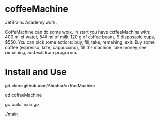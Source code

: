 # coffeeMachine

JetBrains Academy work.

CoffeMachine can do some work.
In start you have coffeeMachine with:
400 ml of water, 540 ml of milk, 120 g of coffee beans, 9 disposable cups, $550.
You can pick some actions:
buy, fill, take, remaining, exit.
Buy some coffee (espresso, latte, cappuccino), fill the machine, 
take money, see remaining, and exit from programm.

# Install and Use

git clone github.com/Aidahar/coffeeMachine

cd coffeeMachine

go build main.go

./main
